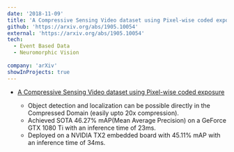 ```yaml
---
date: '2018-11-09'
title: 'A Compressive Sensing Video dataset using Pixel-wise coded exposure'
github: 'https://arxiv.org/abs/1905.10054'
external: 'https://arxiv.org/abs/1905.10054'
tech:
  - Event Based Data
  - Neuromorphic Vision
  
company: 'arXiv'
showInProjects: true
---
```


* [A Compressive Sensing Video dataset using Pixel-wise coded exposure](https://arxiv.org/abs/1905.10054)


  - Object detection and localization can be possible directly in the Compressed Domain (easily upto 20x compression).
  - Achieved SOTA 46.27% mAP(Mean Average Precision) on a GeForce GTX 1080 Ti with an inference time of 23ms.
  - Deployed on a NVIDIA TX2 embedded board with 45.11% mAP with an inference time of 34ms.




